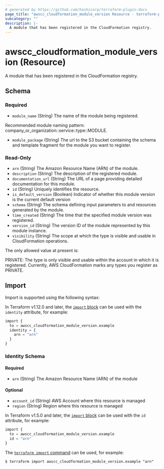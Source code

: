 ```yaml
---
# generated by https://github.com/hashicorp/terraform-plugin-docs
page_title: "awscc_cloudformation_module_version Resource - terraform-provider-awscc"
subcategory: ""
description: |-
  A module that has been registered in the CloudFormation registry.
---
```


# awscc_cloudformation_module_version (Resource)

A module that has been registered in the CloudFormation registry.



<!-- schema generated by tfplugindocs -->
## Schema

### Required

- `module_name` (String) The name of the module being registered.

Recommended module naming pattern: company_or_organization::service::type::MODULE.
- `module_package` (String) The url to the S3 bucket containing the schema and template fragment for the module you want to register.

### Read-Only

- `arn` (String) The Amazon Resource Name (ARN) of the module.
- `description` (String) The description of the registered module.
- `documentation_url` (String) The URL of a page providing detailed documentation for this module.
- `id` (String) Uniquely identifies the resource.
- `is_default_version` (Boolean) Indicator of whether this module version is the current default version
- `schema` (String) The schema defining input parameters to and resources generated by the module.
- `time_created` (String) The time that the specified module version was registered.
- `version_id` (String) The version ID of the module represented by this module instance.
- `visibility` (String) The scope at which the type is visible and usable in CloudFormation operations.

The only allowed value at present is:

PRIVATE: The type is only visible and usable within the account in which it is registered. Currently, AWS CloudFormation marks any types you register as PRIVATE.

## Import

Import is supported using the following syntax:

In Terraform v1.12.0 and later, the [`import` block](https://developer.hashicorp.com/terraform/language/import) can be used with the `identity` attribute, for example:

```terraform
import {
  to = awscc_cloudformation_module_version.example
  identity = {
    arn = "arn"
  }
}
```

<!-- schema generated by tfplugindocs -->
### Identity Schema

#### Required

- `arn` (String) The Amazon Resource Name (ARN) of the module

#### Optional

- `account_id` (String) AWS Account where this resource is managed
- `region` (String) Region where this resource is managed

In Terraform v1.5.0 and later, the [`import` block](https://developer.hashicorp.com/terraform/language/import) can be used with the `id` attribute, for example:

```terraform
import {
  to = awscc_cloudformation_module_version.example
  id = "arn"
}
```

The [`terraform import` command](https://developer.hashicorp.com/terraform/cli/commands/import) can be used, for example:

```shell
$ terraform import awscc_cloudformation_module_version.example "arn"
```
